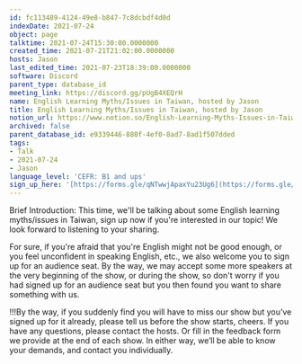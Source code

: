 ```yaml
---
id: fc113489-4124-49e8-b847-7c8dcbdf4d0d
indexDate: 2021-07-24
object: page
talktime: 2021-07-24T15:30:00.0000000
created_time: 2021-07-21T21:02:00.0000000
hosts: Jason
last_edited_time: 2021-07-23T18:39:00.0000000
software: Discord
parent_type: database_id
meeting_link: https://discord.gg/pUgB4XEQrH
name: English Learning Myths/Issues in Taiwan, hosted by Jason
title: English Learning Myths/Issues in Taiwan, hosted by Jason
notion_url: https://www.notion.so/English-Learning-Myths-Issues-in-Taiwan-hosted-by-Jason-fc113489412449e8b8477c8dcbdf4d0d
archived: false
parent_database_id: e9339446-880f-4ef0-8ad7-8ad1f507dded
tags:
- Talk
- 2021-07-24
- Jason
language_level: 'CEFR: B1 and ups'
sign_up_here: '[https://forms.gle/qNTwwjApaxYu23Ug6](https://forms.gle/qNTwwjApaxYu23Ug6)'
---
```





Brief Introduction: This time, we'll be talking about some English learning myths/issues in Taiwan, sign up now if you're interested in our topic! 
We look forward to listening to your sharing. 

For sure, if you're afraid that you're English might not be good enough, or you feel unconfident in speaking English, etc., we also welcome you to sign up for an audience seat. By the way, we may accept some more speakers at the very beginning of the show, or during the show, so don't worry if you had signed up for an audience seat but you then found you want to share something with us.

!!!By the way, if you suddenly find you will have to miss our show but you’ve signed up for it already, please tell us before the show starts, cheers.
If you have any questions, please contact the hosts. Or fill in the feedback form we provide at the end of each show. In either way, we’ll be able to know your demands, and contact you individually.







